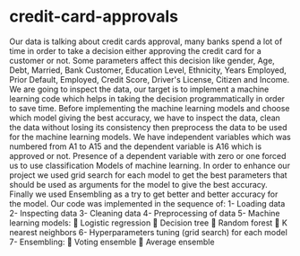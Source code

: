 # credit-card-approvals
Our data is talking about credit cards approval, many banks spend a lot of time in order to take a decision either approving the credit card for a customer or not.
Some parameters affect this decision like gender, Age, Debt, Married, Bank Customer, Education Level, Ethnicity, Years Employed, Prior Default, Employed, Credit Score, Driver's License, Citizen and Income.
We are going to inspect the data, our target is to implement a machine learning code which helps in taking the decision programmatically in order to save time.
Before implementing the machine learning models and choose which model giving the best accuracy, we have to inspect the data, clean the data without losing its consistency then preprocess the data to be used for the machine learning models.
We have independent variables which was numbered from A1 to A15 and the dependent variable is A16 which is approved or not.
Presence of a dependent variable with zero or one forced us to use classification
Models of machine learning.
In order to enhance our project we used grid search for each model to get the best parameters that should be used as arguments for the model to give the best accuracy.
Finally we used Ensembling as a try to get better and better accuracy for the model.
Our code was implemented in the sequence of:
1- Loading data
2- Inspecting data
3- Cleaning data
4- Preprocessing of data
5- Machine learning models:
 Logistic regression
 Decision tree
 Random forest
 K nearest neighbors
6- Hyperparameters tuning (grid search) for each model
7- Ensembling:
 Voting ensemble
 Average ensemble
